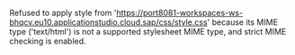 Refused to apply style from 'https://port8081-workspaces-ws-bhqcv.eu10.applicationstudio.cloud.sap/css/style.css' because its MIME type ('text/html') is not a supported stylesheet MIME type, and strict MIME checking is enabled.
